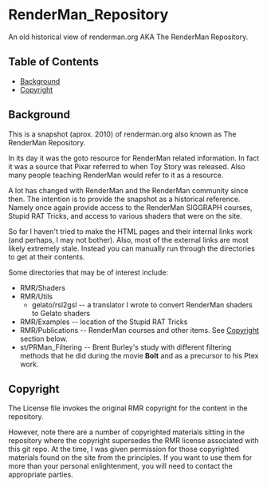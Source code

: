 # RenderMan_Repository
An old historical view of renderman.org AKA The RenderMan Repository.

## Table of Contents
* [Background](#background)
* [Copyright](#copyright)

## Background
This is a snapshot (aprox. 2010) of renderman.org  also known as The RenderMan Repository.

In its day it was the goto resource for RenderMan related information.  In fact it was a source that Pixar referred to when Toy Story was released.  Also many people teaching RenderMan would refer to it as a resource.

A lot has changed with RenderMan and the RenderMan community since then.  The intention is to provide the snapshot as a historical reference.  Namely once again provide access to the RenderMan SIGGRAPH courses, Stupid RAT Tricks, and access to various shaders that were on the site.

So far I haven't tried to make the HTML pages and their internal links work (and perhaps, I may not bother).  Also, most of the external links are most likely extremely stale.  Instead you can manually run through the directories to get at their contents.

Some directories that may be of interest include:

* RMR/Shaders
* RMR/Utils 
  * gelato/rsl2gsl -- a translator I wrote to convert RenderMan shaders to Gelato shaders
* RMR/Examples -- location of the Stupid RAT Tricks 
* RMR/Publications -- RenderMan courses and other items. See [Copyright](#copyright) section below.
* st/PRMan_Filtering  -- Brent Burley's study with different filtering methods that he did during the movie **Bolt** and as a precursor to his Ptex work.

## Copyright

The License file invokes the original RMR copyright for the content in the repository.

However, note there are a number of copyrighted materials sitting in the repository where the copyright supersedes the RMR license associated with this git repo.  At the time, I was given permission for those copyrighted materials found on the site from the principles.  If you want to use them for more than your personal enlightenment, you will need to contact the appropriate parties.
